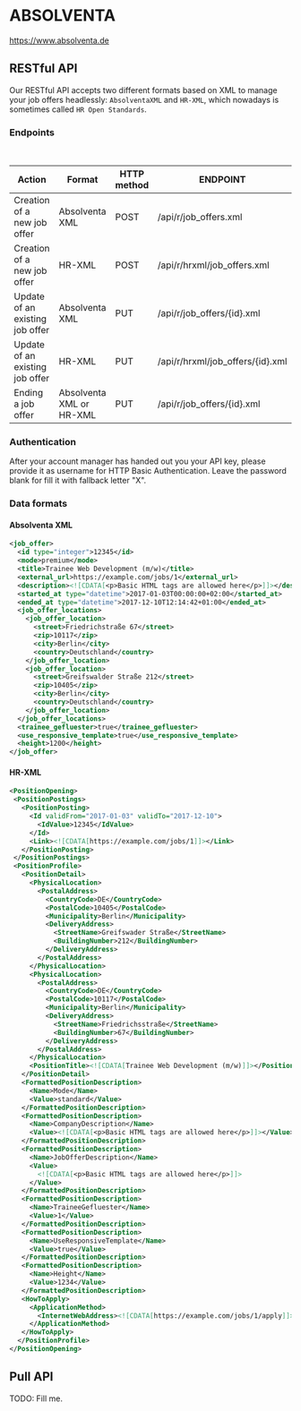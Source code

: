 # ABSOLVENTA

https://www.absolventa.de

## RESTful API

Our RESTful API accepts two different formats based on XML
to manage your job offers headlessly: `AbsolventaXML` and `HR-XML`, which
nowadays is sometimes called `HR Open Standards`.

### Endpoints
<table>
  <thead>
    <tr>
      <th>Action</th>
      <th>Format</th>
      <th>HTTP method</th>
      <th>ENDPOINT</th>
    </tr>
  </thead>
  <tbody>
    <tr>
      <td>Creation of a new job offer</td>
      <td>Absolventa XML</td>
      <td>POST</td>
      <td>/api/r/job_offers.xml</td>
    </tr>
    <tr>
      <td>Creation of a new job offer</td>
      <td>HR-XML</td>
      <td>POST</td>
      <td>/api/r/hrxml/job_offers.xml</td>
    </tr>
    <tr>
      <td>Update of an existing job offer</td>
      <td>Absolventa XML</td>
      <td>PUT</td>
      <td>/api/r/job_offers/{id}.xml</td>
    </tr>
    <tr>
      <td>Update of an existing job offer</td>
      <td>HR-XML</td>
      <td>PUT</td>
      <td>/api/r/hrxml/job_offers/{id}.xml</td>
    </tr>
    <tr>
      <td>Ending a job offer</td>
      <td>Absolventa XML or HR-XML</td>
      <td>PUT</td>
      <td>/api/r/job_offers/{id}.xml</td>
    </tr>
  </tbody>
</table>

### Authentication

After your account manager has handed out you your API key, please
provide it as username for HTTP Basic Authentication. Leave the password
blank for fill it with fallback letter "X".

### Data formats

#### Absolventa XML

```XML
<job_offer>
  <id type="integer">12345</id>
  <mode>premium</mode>
  <title>Trainee Web Development (m/w)</title>
  <external_url>https://example.com/jobs/1</external_url>
  <description><![CDATA[<p>Basic HTML tags are allowed here</p>]]></description>
  <started_at type="datetime">2017-01-03T00:00:00+02:00</started_at>
  <ended_at type="datetime">2017-12-10T12:14:42+01:00</ended_at>
  <job_offer_locations>
    <job_offer_location>
      <street>Friedrichstraße 67</street>
      <zip>10117</zip>
      <city>Berlin</city>
      <country>Deutschland</country>
    </job_offer_location>
    <job_offer_location>
      <street>Greifswalder Straße 212</street>
      <zip>10405</zip>
      <city>Berlin</city>
      <country>Deutschland</country>
    </job_offer_location>
  </job_offer_locations>
  <trainee_gefluester>true</trainee_gefluester>
  <use_responsive_template>true</use_responsive_template>
  <height>1200</height>
</job_offer>
```

#### HR-XML
```XML
<PositionOpening>
 <PositionPostings>
   <PositionPosting>
     <Id validFrom="2017-01-03" validTo="2017-12-10">
       <IdValue>12345</IdValue>
     </Id>
     <Link><![CDATA[https://example.com/jobs/1]]></Link>
   </PositionPosting>
 </PositionPostings>
 <PositionProfile>
   <PositionDetail>
     <PhysicalLocation>
       <PostalAddress>
         <CountryCode>DE</CountryCode>
         <PostalCode>10405</PostalCode>
         <Municipality>Berlin</Municipality>
         <DeliveryAddress>
           <StreetName>Greifswader Straße</StreetName>
           <BuildingNumber>212</BuildingNumber>
         </DeliveryAddress>
       </PostalAddress>
     </PhysicalLocation>
     <PhysicalLocation>
       <PostalAddress>
         <CountryCode>DE</CountryCode>
         <PostalCode>10117</PostalCode>
         <Municipality>Berlin</Municipality>
         <DeliveryAddress>
           <StreetName>Friedrichsstraße</StreetName>
           <BuildingNumber>67</BuildingNumber>
         </DeliveryAddress>
       </PostalAddress>
     </PhysicalLocation>
     <PositionTitle><![CDATA[Trainee Web Development (m/w)]]></PositionTitle>
   </PositionDetail>
   <FormattedPositionDescription>
     <Name>Mode</Name>
     <Value>standard</Value>
   </FormattedPositionDescription>
   <FormattedPositionDescription>
     <Name>CompanyDescription</Name>
     <Value><![CDATA[<p>Basic HTML tags are allowed here</p>]]></Value>
   </FormattedPositionDescription>
   <FormattedPositionDescription>
     <Name>JobOfferDescription</Name>
     <Value>
       <![CDATA[<p>Basic HTML tags are allowed here</p>]]>
     </Value>
   </FormattedPositionDescription>
   <FormattedPositionDescription>
     <Name>TraineeGefluester</Name>
     <Value>1</Value>
   </FormattedPositionDescription>
   <FormattedPositionDescription>
     <Name>UseResponsiveTemplate</Name>
     <Value>true</Value>
   </FormattedPositionDescription>
   <FormattedPositionDescription>
     <Name>Height</Name>
     <Value>1234</Value>
   </FormattedPositionDescription>
   <HowToApply>
     <ApplicationMethod>
       <InternetWebAddress><![CDATA[https://example.com/jobs/1/apply]]></InternetWebAddress>
     </ApplicationMethod>
   </HowToApply>
  </PositionProfile>
</PositionOpening>
```
## Pull API

TODO: Fill me.
